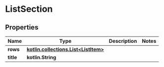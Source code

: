 
# ListSection

## Properties
Name | Type | Description | Notes
------------ | ------------- | ------------- | -------------
**rows** | [**kotlin.collections.List&lt;ListItem&gt;**](ListItem.md) |  | 
**title** | **kotlin.String** |  | 



